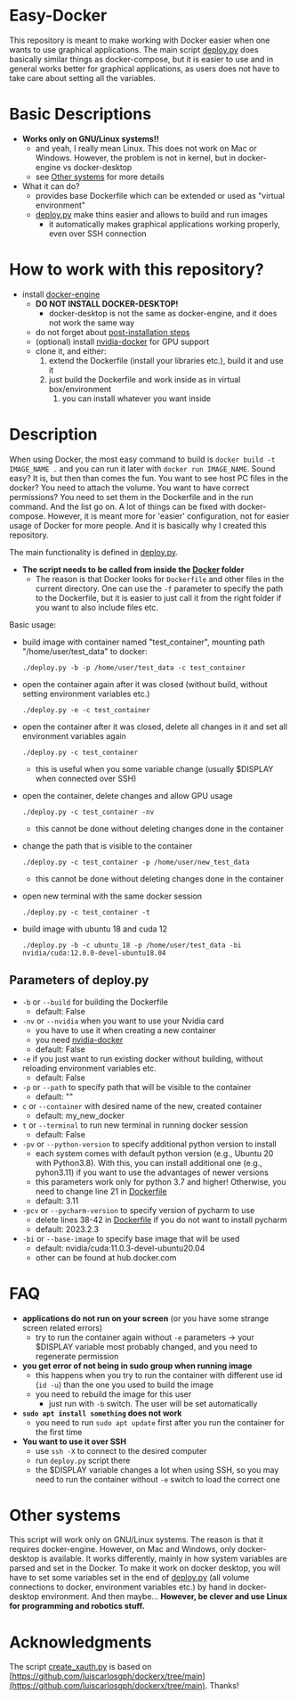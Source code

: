 # Easy-Docker
This repository is meant to make working with Docker easier when one wants to use graphical applications. The main 
script [deploy.py](#Docker/deploy.py) does basically similar things as docker-compose, but it is easier to use and
in general works better for graphical applications, as users does not have to take care about setting all the variables.

# Basic Descriptions
  - **Works only on GNU/Linux systems!!**
    - and yeah, I really mean Linux. This does not work on Mac or Windows. However, the problem is not in kernel, but 
      in docker-engine vs docker-desktop
    - see [Other systems](#other-systems) for more details
  - What it can do?
    - provides base Dockerfile which can be extended or used as "virtual environment"
    - [deploy.py](Docker/deploy.py) make thins easier and allows to build and run images
      - it automatically makes graphical applications working properly, even over SSH connection
# How to work with this repository?
- install [docker-engine](https://docs.docker.com/engine/install/ubuntu/)
  - **DO NOT INSTALL DOCKER-DESKTOP!**
    - docker-desktop is not the same as docker-engine, and it does not work the same way 
  - do not forget about [post-installation steps](https://docs.docker.com/engine/install/linux-postinstall/)
  - (optional) install [nvidia-docker](https://docs.nvidia.com/datacenter/cloud-native/container-toolkit/latest/install-guide.html)
    for GPU support
  - clone it, and either:
    1) extend the Dockerfile (install your libraries etc.), build it and use it
    2) just build the Dockerfile and work inside as in virtual box/environment
       1) you can install whatever you want inside

# Description
When using Docker, the most easy command to build is  `docker build -t IMAGE_NAME .` and you can run it later with
`docker run IMAGE_NAME`. Sound easy? It is, but then than comes the fun. You want to see host PC files in the docker?
You need to attach the volume. You want to have correct permissions? You need to set them in the Dockerfile and in
the run command. And the list go on. A lot of things can be fixed with docker-compose. However, it is meant more
for 'easier' configuration, not for easier usage of Docker for  more people. And it is basically why I created this 
repository.

The main functionality is defined in [deploy.py](Docker/deploy.py).
- **The script needs to be called from inside the [Docker](Docker) folder**
  - The reason is that Docker looks for `Dockerfile` and other files in the current directory. One can use the `-f`
    parameter to specify the path to the Dockerfile, but it is easier to just call it from the right folder if you 
    want to also include files etc.

Basic usage:
  - build image with container named "test_container", mounting path
    "/home/user/test_data" to docker: 
   
        ./deploy.py -b -p /home/user/test_data -c test_container
  - open the container again after it was closed (without build, without setting environment variables etc.)
   
        ./deploy.py -e -c test_container
  - open the container after it was closed, delete all changes in it and set all environment variables again

        ./deploy.py -c test_container
    - this is useful when you some variable change (usually $DISPLAY when connected over SSH) 
  - open the container, delete changes and allow GPU usage
    
        ./deploy.py -c test_container -nv
    - this cannot be done without deleting changes done in the container
  - change the path that is visible to the container
    
        ./deploy.py -c test_container -p /home/user/new_test_data
    - this cannot be done without deleting changes done in the container
  - open new terminal with the same docker session
    
        ./deploy.py -c test_container -t
  - build image with ubuntu 18 and cuda 12
  
        ./deploy.py -b -c ubuntu_18 -p /home/user/test_data -bi nvidia/cuda:12.0.0-devel-ubuntu18.04

## Parameters of deploy.py
- `-b` or `--build` for building the Dockerfile
  - default: False
- `-nv` or `--nvidia` when you want to use your Nvidia card
  - you have to use it when creating a new container
  - you need [nvidia-docker](https://docs.nvidia.com/datacenter/cloud-native/container-toolkit/latest/install-guide.html)
  - default: False
- `-e` if you just want to run existing docker without building, without reloading environment variables etc.
  - default: False
- `-p` or `--path` to specify path that will be visible to the container
  - default: ""
- `c` or `--container` with desired name of the new, created container
  - default: my_new_docker
- `t` or `--terminal` to run new terminal in running docker session
  - default: False
- `-pv` or `--python-version` to specify additional python version to install
  - each system comes with default python version (e.g., Ubuntu 20 with Python3.8). With this, you can install
    additional one (e.g., pyhon3.11) if you want to use the advantages of newer versions
  - this parameters work only for python 3.7 and higher! Otherwise, you need to change line 21 in 
    [Dockerfile](Docker/Dockerfile)
  - default: 3.11
- `-pcv` or `--pycharm-version` to specify version of pycharm to use
  - delete lines 38-42 in [Dockerfile](Docker/Dockerfile) if you do not want to install pycharm
  - default: 2023.2.3
- `-bi` or `--base-image` to specify base image that will be used
  - default: nvidia/cuda:11.0.3-devel-ubuntu20.04
  - other can be found at hub.docker.com


# FAQ
  - **applications do not run on your screen** (or you have some strange screen
    related errors)
    - try to run the container again without `-e` parameters -> your $DISPLAY variable most probably changed, and
      you need to regenerate permission
  - **you get error of not being in sudo group when running image**
    - this happens when you try to run the container with different use id (`id -u`) than the one you used to build
      the image
    - you need to rebuild the image for this user
      - just run with `-b` switch. The user will be set automatically
  - **`sudo apt install something` does not work**
    - you need to run `sudo apt update` first after you run the container for the first time
  - **You want to use it over SSH**
    - use `ssh -X` to connect to the desired computer
    - run `deploy.py` script there
    - the $DISPLAY variable changes a lot when using SSH, so you may need to run the container without `-e` switch to
      load the correct one

# Other systems 
This script will work only on GNU/Linux systems. The reason is that it requires docker-engine. However, 
on Mac and Windows, only docker-desktop is available. It works differently, mainly in how system variables are parsed
and set in the Docker.
To make it work on docker desktop, you will have to set some variables set in the end of [deploy.py](Docker/deploy.py)
(all volume connections to docker, environment variables etc.) by hand in docker-desktop environment. And then maybe... 
**However, be clever and use Linux for programming and robotics stuff.**

# Acknowledgments
The script [create_xauth.py](Docker/create_xauth.py) is based on [https://github.com/luiscarlosgph/dockerx/tree/main](https://github.com/luiscarlosgph/dockerx/tree/main). Thanks!
